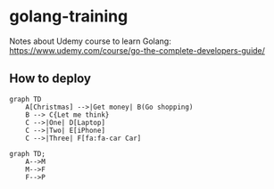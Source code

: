 # golang-training
Notes about Udemy course to learn Golang: https://www.udemy.com/course/go-the-complete-developers-guide/


## How to deploy

```mermaid
graph TD
    A[Christmas] -->|Get money| B(Go shopping)
    B --> C{Let me think}
    C -->|One| D[Laptop]
    C -->|Two| E[iPhone]
    C -->|Three| F[fa:fa-car Car]
```

```mermaid
graph TD;
    A-->M
    M-->F
    F-->P
```